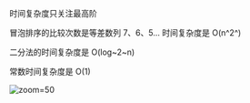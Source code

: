 时间复杂度只关注最高阶

冒泡排序的比较次数是等差数列 7、6、5... 时间复杂度是 O(n^2^)

二分法的时间复杂度是 O(log~2~n)

常数时间复杂度是 O(1)

![zoom=50](23eb3285724adeaa55f4edf9c0f02673.png)